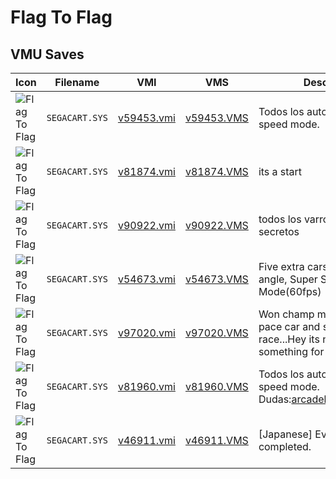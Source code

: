 # Flag To Flag

## VMU Saves

| Icon | Filename | VMI | VMS | Description |
|------|----------|-----|-----|-------------|
| ![Flag To Flag](../icons/SEGACART.SYS.GIF) | `SEGACART.SYS` | [v59453.vmi](v59453.vmi) | [v59453.VMS](v59453.VMS) | Todos los autos y el super speed mode.                
| ![Flag To Flag](../icons/SEGACART.SYS.GIF) | `SEGACART.SYS` | [v81874.vmi](v81874.vmi) | [v81874.VMS](v81874.VMS) | its a start  
| ![Flag To Flag](../icons/SEGACART.SYS.GIF) | `SEGACART.SYS` | [v90922.vmi](v90922.vmi) | [v90922.VMS](v90922.VMS) | todos los varros y mas secretos 
| ![Flag To Flag](../icons/SEGACART.SYS.GIF) | `SEGACART.SYS` | [v54673.vmi](v54673.vmi) | [v54673.VMS](v54673.VMS) | Five extra cars, extra camera angle, Super Speed Mode(60fps) 
| ![Flag To Flag](../icons/SEGACART.SYS.GIF) | `SEGACART.SYS` | [v97020.vmi](v97020.vmi) | [v97020.VMS](v97020.VMS) | Won champ mode, Unlocked pace car and super fast race...Hey its not much, but its something for this game..... 
| ![Flag To Flag](../icons/SEGACART.SYS.GIF) | `SEGACART.SYS` | [v81960.vmi](v81960.vmi) | [v81960.VMS](v81960.VMS) | Todos los autos, y el super speed mode. Dudas:arcadelac@hotmail.com 
| ![Flag To Flag](../icons/SEGACART.SYS.GIF) | `SEGACART.SYS` | [v46911.vmi](v46911.vmi) | [v46911.VMS](v46911.VMS) | [Japanese] Everything completed. 
